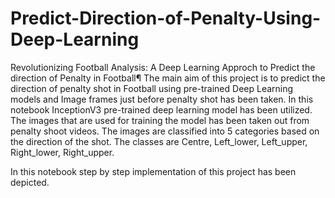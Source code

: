 # Predict-Direction-of-Penalty-Using-Deep-Learning
Revolutionizing Football Analysis: A Deep Learning Approch to Predict the direction of Penalty in Football¶
The main aim of this project is to predict the direction of penalty shot in Football using pre-trained Deep Learning models and Image frames just before penalty shot has been taken. In this notebook InceptionV3 pre-trained deep learning model has been utilized. The images that are used for training the model has been taken out from penalty shoot videos. The images are classified into 5 categories based on the direction of the shot. The classes are Centre, Left_lower, Left_upper, Right_lower, Right_upper.

In this notebook step by step implementation of this project has been depicted.
